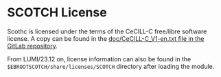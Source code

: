 # SCOTCH License

Scothc is licensed under the terms of the
CeCILL-C free/libre software license.
A copy can be found in the
[doc/CeCILL-C_V1-en.txt file in the GitLab repository](https://gitlab.inria.fr/scotch/scotch/-/blob/master/doc/CeCILL-C_V1-en.txt).

From LUMI/23.12 on, license information can also be found in the
`$EBROOTSCOTCH/share/licenses/SCOTCH` directory after loading the module.